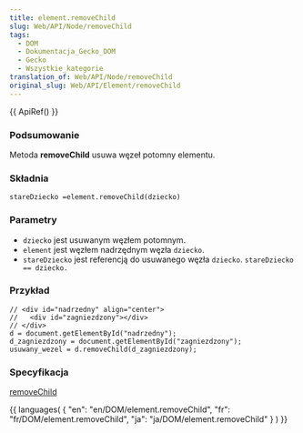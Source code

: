 ```yaml
---
title: element.removeChild
slug: Web/API/Node/removeChild
tags:
  - DOM
  - Dokumentacja_Gecko_DOM
  - Gecko
  - Wszystkie_kategorie
translation_of: Web/API/Node/removeChild
original_slug: Web/API/Element/removeChild
---
```

{{ ApiRef() }}

### Podsumowanie

Metoda **removeChild** usuwa węzeł potomny elementu.

### Składnia

    stareDziecko =element.removeChild(dziecko)

### Parametry

- `dziecko` jest usuwanym węzłem potomnym.
- `element` jest węzłem nadrzędnym węzła `dziecko`.
- `stareDziecko` jest referencją do usuwanego węzła `dziecko`. `stareDziecko == dziecko.`

### Przykład

    // <div id="nadrzedny" align="center">
    //   <div id="zagniezdzony"></div>
    // </div>
    d = document.getElementById("nadrzedny");
    d_zagniezdzony = document.getElementById("zagniezdzony");
    usuwany_wezel = d.removeChild(d_zagniezdzony);



### Specyfikacja

[removeChild](http://www.w3.org/TR/2000/REC-DOM-Level-2-Core-20001113/core.html#ID-1734834066)



{{ languages( { "en": "en/DOM/element.removeChild", "fr": "fr/DOM/element.removeChild", "ja": "ja/DOM/element.removeChild" } ) }}
